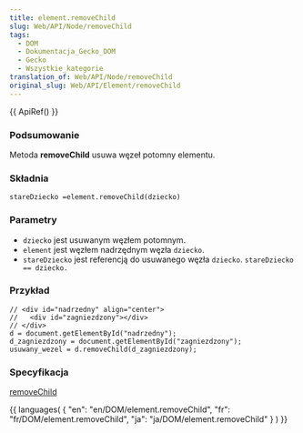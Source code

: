 ```yaml
---
title: element.removeChild
slug: Web/API/Node/removeChild
tags:
  - DOM
  - Dokumentacja_Gecko_DOM
  - Gecko
  - Wszystkie_kategorie
translation_of: Web/API/Node/removeChild
original_slug: Web/API/Element/removeChild
---
```

{{ ApiRef() }}

### Podsumowanie

Metoda **removeChild** usuwa węzeł potomny elementu.

### Składnia

    stareDziecko =element.removeChild(dziecko)

### Parametry

- `dziecko` jest usuwanym węzłem potomnym.
- `element` jest węzłem nadrzędnym węzła `dziecko`.
- `stareDziecko` jest referencją do usuwanego węzła `dziecko`. `stareDziecko == dziecko.`

### Przykład

    // <div id="nadrzedny" align="center">
    //   <div id="zagniezdzony"></div>
    // </div>
    d = document.getElementById("nadrzedny");
    d_zagniezdzony = document.getElementById("zagniezdzony");
    usuwany_wezel = d.removeChild(d_zagniezdzony);



### Specyfikacja

[removeChild](http://www.w3.org/TR/2000/REC-DOM-Level-2-Core-20001113/core.html#ID-1734834066)



{{ languages( { "en": "en/DOM/element.removeChild", "fr": "fr/DOM/element.removeChild", "ja": "ja/DOM/element.removeChild" } ) }}
